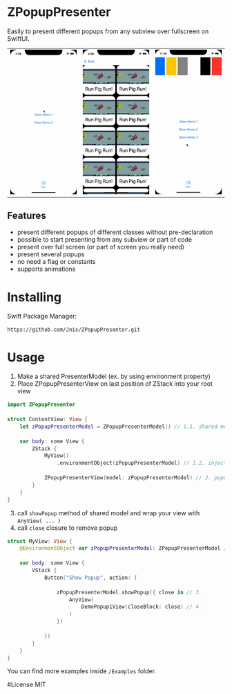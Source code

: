 # ZPopupPresenter

Easily to present different popups from any subview over fullscreen on SwiftUI.

<table>
<tr>
<td><img src="Examples/demo1.gif"/></td>
<td><img src="Examples/demo2.gif"/></td>
<td><img src="Examples/demo3.gif"/></td>
</tr>
</table>

## Features
- present different popups of different classes without pre-declaration
- possible to start presenting from any subview or part of code
- present over full screen (or part of screen you really need)
- present several popups
- no need a flag or constants
- supports animations

# Installing
Swift Package Manager:
```
https://github.com/Jnis/ZPopupPresenter.git
```

# Usage

1) Make a shared PresenterModel (ex. by using environment property)
2) Place ZPopupPresenterView on last position of ZStack into your root view

``` swift
import ZPopupPresenter

struct ContentView: View {
    let zPopupPresenterModel = ZPopupPresenterModel() // 1.1. shared model
    
    var body: some View {
        ZStack {
            MyView() 
                .environmentObject(zPopupPresenterModel) // 1.2. inject model for subviews
            
            ZPopupPresenterView(model: zPopupPresenterModel) // 2. popups place
        }
    }
}
```

3) call `showPopup` method of shared model and wrap your view with `AnyView( ... )`
4) call `close` closure to remove popup
``` swift
struct MyView: View {
    @EnvironmentObject var zPopupPresenterModel: ZPopupPresenterModel // shared model
    
    var body: some View {
        VStack {
            Button("Show Popup", action: {
            
                zPopupPresenterModel.showPopup({ close in // 3.
                    AnyView(
                        DemoPopup1View(closeBlock: close) // 4.
                    )
                })
                
            })
        }
    }
}
```

You can find more examples inside `/Examples` folder.

#License 
MIT
